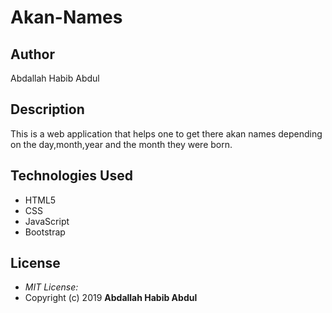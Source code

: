 # Akan-Names

## Author

Abdallah Habib Abdul

## Description

This is a web application that helps one to get there akan names depending on the day,month,year and the month they were born.
## Technologies Used

* HTML5
* CSS
* JavaScript
* Bootstrap
## License
* *MIT License:*
* Copyright (c) 2019 **Abdallah Habib Abdul**
